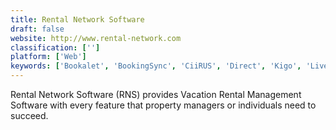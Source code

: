 ```yaml
---
title: Rental Network Software
draft: false 
website: http://www.rental-network.com
classification: ['']
platform: ['Web']
keywords: ['Bookalet', 'BookingSync', 'CiiRUS', 'Direct', 'Kigo', 'LiveRez', 'NAVIS Vacation Rental Management', 'OwnerRez', 'Prop PMS', 'RentA2z', 'ResNexus', 'Smart Host', 'Smoobu', 'Syncbnb', 'Tokeet', 'Track', 'Uplisting', 'Vacation RentPro']
---
```

Rental Network Software (RNS) provides Vacation Rental Management Software with every feature that property managers or individuals need to succeed.